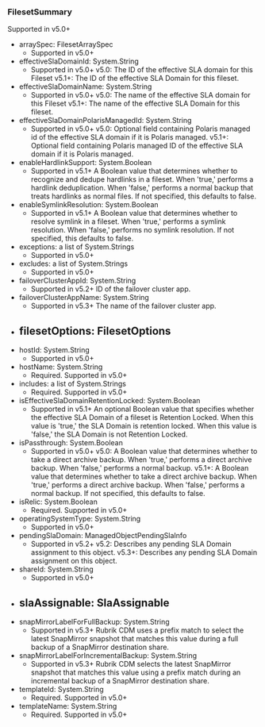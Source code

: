 ### FilesetSummary
Supported in v5.0+

- arraySpec: FilesetArraySpec
  - Supported in v5.0+
- effectiveSlaDomainId: System.String
  - Supported in v5.0+
  v5.0: The ID of the effective SLA domain for this Fileset
  v5.1+: The ID of the effective SLA Domain for this fileset.
- effectiveSlaDomainName: System.String
  - Supported in v5.0+
  v5.0: The name of the effective SLA domain for this Fileset
  v5.1+: The name of the effective SLA Domain for this fileset.
- effectiveSlaDomainPolarisManagedId: System.String
  - Supported in v5.0+
  v5.0: Optional field containing Polaris managed id of the effective SLA domain if it is Polaris managed.
  v5.1+: Optional field containing Polaris managed ID of the effective SLA domain if it is Polaris managed.
- enableHardlinkSupport: System.Boolean
  - Supported in v5.1+
  A Boolean value that determines whether to recognize and dedupe hardlinks in a fileset. When 'true,' performs a hardlink deduplication. When 'false,' performs a normal backup that treats hardlinks as normal files. If not specified, this defaults to false.
- enableSymlinkResolution: System.Boolean
  - Supported in v5.1+
  A Boolean value that determines whether to resolve symlink in a fileset. When 'true,' performs a symlink resolution. When 'false,' performs no symlink resolution. If not specified, this defaults to false.
- exceptions: a list of System.Strings
  - Supported in v5.0+
- excludes: a list of System.Strings
  - Supported in v5.0+
- failoverClusterAppId: System.String
  - Supported in v5.2+
  ID of the failover cluster app.
- failoverClusterAppName: System.String
  - Supported in v5.3+
  The name of the failover cluster app.
- filesetOptions: FilesetOptions
  - 
- hostId: System.String
  - Supported in v5.0+
- hostName: System.String
  - Required. Supported in v5.0+
- includes: a list of System.Strings
  - Required. Supported in v5.0+
- isEffectiveSlaDomainRetentionLocked: System.Boolean
  - Supported in v5.1+
  An optional Boolean value that specifies whether the effective SLA Domain of a fileset is Retention Locked. When this value is 'true,' the SLA Domain is retention locked. When this value is 'false,' the SLA Domain is not Retention Locked.
- isPassthrough: System.Boolean
  - Supported in v5.0+
  v5.0: A Boolean value that determines whether to take a direct archive backup. When 'true,' performs a direct archive backup. When 'false,' performs a normal backup.
  v5.1+: A Boolean value that determines whether to take a direct archive backup. When 'true,' performs a direct archive backup. When 'false,' performs a normal backup. If not specified, this defaults to false.
- isRelic: System.Boolean
  - Required. Supported in v5.0+
- operatingSystemType: System.String
  - Supported in v5.0+
- pendingSlaDomain: ManagedObjectPendingSlaInfo
  - Supported in v5.2+
  v5.2: Describes any pending SLA Domain assignment to this object.
  v5.3+: Describes any pending SLA Domain assignment on this object.
- shareId: System.String
  - Supported in v5.0+
- slaAssignable: SlaAssignable
  - 
- snapMirrorLabelForFullBackup: System.String
  - Supported in v5.3+
  Rubrik CDM uses a prefix match to select the latest SnapMirror snapshot that matches this value during a full backup of a SnapMirror destination share.
- snapMirrorLabelForIncrementalBackup: System.String
  - Supported in v5.3+
  Rubrik CDM selects the latest SnapMirror snapshot that matches this value using a prefix match during an incremental backup of a SnapMirror destination share.
- templateId: System.String
  - Required. Supported in v5.0+
- templateName: System.String
  - Required. Supported in v5.0+
